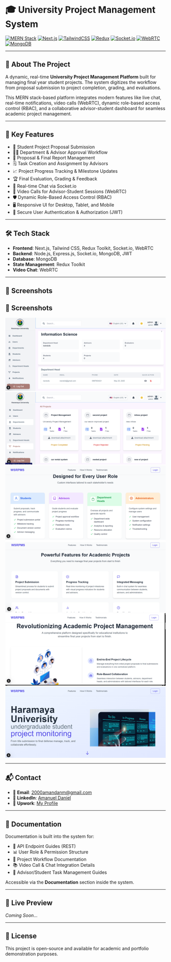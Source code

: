 # 🎓 University Project Management System

[![MERN Stack](https://img.shields.io/badge/MERN-Stack-3ddc84?style=for-the-badge)](https://www.mongodb.com/mern-stack)
[![Next.js](https://img.shields.io/badge/Next.js-Framework-blue?style=for-the-badge)](https://nextjs.org/)
[![TailwindCSS](https://img.shields.io/badge/Tailwind-CSS-38bdf8?style=for-the-badge)](https://tailwindcss.com/)
[![Redux](https://img.shields.io/badge/State%20Management-Redux-purple?style=for-the-badge)](https://redux.js.org/)
[![Socket.io](https://img.shields.io/badge/RealTime-Socket.io-black?style=for-the-badge)](https://socket.io/)
[![WebRTC](https://img.shields.io/badge/Video%20Calls-WebRTC-red?style=for-the-badge)](https://webrtc.org/)
[![MongoDB](https://img.shields.io/badge/Database-MongoDB-green?style=for-the-badge)](https://www.mongodb.com/)

---

## 📖 About The Project

A dynamic, real-time **University Project Management Platform** built for managing final year student projects. The system digitizes the workflow from proposal submission to project completion, grading, and evaluations.

This MERN stack-based platform integrates modern features like live chat, real-time notifications, video calls (WebRTC), dynamic role-based access control (RBAC), and a collaborative advisor-student dashboard for seamless academic project management.

---

## 📌 Key Features

- 📑 Student Project Proposal Submission
- 👨‍🏫 Department & Advisor Approval Workflow
- 📝 Proposal & Final Report Management
- 🗒️ Task Creation and Assignment by Advisors
- 📈 Project Progress Tracking & Milestone Updates
- 🏆 Final Evaluation, Grading & Feedback
- 💬 Real-time Chat via Socket.io
- 🎥 Video Calls for Advisor-Student Sessions (WebRTC)
- 🛡️ Dynamic Role-Based Access Control (RBAC)
- 🖥️ Responsive UI for Desktop, Tablet, and Mobile
- 🔐 Secure User Authentication & Authorization (JWT)

---

## 🛠️ Tech Stack

- **Frontend**: Next.js, Tailwind CSS, Redux Toolkit, Socket.io, WebRTC  
- **Backend**: Node.js, Express.js, Socket.io, MongoDB, JWT  
- **Database**: MongoDB  
- **State Management**: Redux Toolkit  
- **Video Chat**: WebRTC  

---

## 📸 Screenshots

## 📸 Screenshots

![Screenshot 6](https://raw.githubusercontent.com/AbeDevSaga/project-management/refs/heads/main/frontend/public/images/Screenshot%202025-05-26%20235402.png)
![Screenshot 5](https://raw.githubusercontent.com/AbeDevSaga/project-management/refs/heads/main/frontend/public/images/Screenshot%202025-05-26%20235320.png)
![Screenshot 4](https://raw.githubusercontent.com/AbeDevSaga/project-management/refs/heads/main/frontend/public/images/Screenshot%202025-05-26%20235222.png)
![Screenshot 3](https://raw.githubusercontent.com/AbeDevSaga/project-management/refs/heads/main/frontend/public/images/Screenshot%202025-05-26%20235202.png)
![Screenshot 2](https://raw.githubusercontent.com/AbeDevSaga/project-management/refs/heads/main/frontend/public/images/Screenshot%202025-05-26%20235141.png)
![Screenshot 1](https://raw.githubusercontent.com/AbeDevSaga/project-management/refs/heads/main/frontend/public/images/Screenshot%202025-05-26%20235056.png)



---

## 📬 Contact

- 📧 **Email**: 2000amandanm@gmail.com  
- 🔗 **LinkedIn**: [Amanuel Daniel](https://linkedin.com/in/amanuel-daniel-4573b1309/)  
- 💼 **Upwork**: [My Profile](https://www.upwork.com/freelancers/~014e7dc7fe05aa7131)

---

## 📖 Documentation

Documentation is built into the system for:

- 📖 API Endpoint Guides (REST)
- 📊 User Role & Permission Structure
- 📒 Project Workflow Documentation
- 📚 Video Call & Chat Integration Details
- 📑 Advisor/Student Task Management Guides

Accessible via the **Documentation** section inside the system.

---

## 🚀 Live Preview

*Coming Soon…*

---

## 📌 License

This project is open-source and available for academic and portfolio demonstration purposes.


